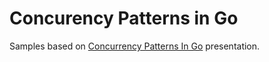 # Concurency Patterns in Go

Samples based on [Concurrency Patterns In Go](https://www.youtube.com/watch?v=YEKjSzIwAdA) presentation.
